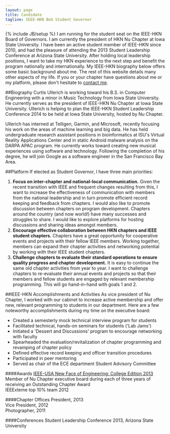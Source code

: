 ```yaml
---
layout: page
title: Candidate
tagline: IEEE-HKN BoG Student Governor
---
```

{% include JB/setup %}
I am running for the student seat on the IEEE-HKN Board of Governors. I am currently the president of HKN Nu Chapter at Iowa State University. I have been an active student member of IEEE-HKN since 2010, and had the pleasure of attending the 2013 Student Leadership Conference at Arizona State University. After holding local leadership positions, I want to take my HKN experience to the next step and benefit the program nationally and internationally. My IEEE-HKN biography below offers some basic background about me. The rest of this website details many other aspects of my life. If you or your chapter have questions about me or my platform, please don't hesitate to [contact me](/contact.html).  

##Biography
Curtis Ullerich is working toward his B.S. in Computer Engineering with a minor in Music Technology from Iowa State University. He currently serves as the president of IEEE-HKN Nu Chapter at Iowa State University. Ullerich is helping to plan the IEEE-HKN Student Leadership Conference 2014 to be held at Iowa State University, hosted by Nu Chapter.  

Ullerich has interned at Telligen, Garmin, and Microsoft, recently focusing his work on the areas of machine learning and big data. He has held undergraduate research assistant positions in bioinformatics at ISU's Virtual Reality Applications Center and in static Android malware analysis on the DARPA APAC program. He currently works toward creating new musical experiences using software and technology. Following the completion of his degree, he will join Google as a software engineer in the San Francisco Bay Area.  

##Platform
If elected as Student Governor, I have three main priorities:
1. **Focus on inter-chapter and national-local communication.** Given the recent transition with IEEE and frequent changes resulting from this, I want to increase the effectiveness of communication with members from the national leadership and in turn promote efficient record keeping and feedback from chapters. I would also like to promote discussion between chapters on program development. Chapters around the country (and now world!) have many successes and struggles to share. I would like to explore platforms for hosting discussions and sharing ideas amongst members.  
2. **Encourage effective collaboration between HKN chapters and IEEE student chapters.** Chapters have a great opportunity for cooperative events and projects with their fellow IEEE members. Working together, members can expand their chapter activities and networking potential by working with their IEEE student chapters.  
3. **Challenge chapters to evaluate their standard operations to ensure quality progress and chapter development.** It is easy to continue the same old chapter activities from year to year. I want to challenge chapters to re-evaluate their annual events and projects so that their members and fellow students are engaged by relevant membership programming. This will go hand-in-hand with goals 1 and 2.  

##IEEE-HKN Accomplishments and Activities
As vice president of Nu Chapter, I worked with our cabinet to increase active membership and offer new, relevant programming to students in our department. Here are a few noteworthy accomplishments during my time on the executive board:  
- Created a semesterly mock technical interview program for students  
- Facilitated technical, hands-on seminars for students ('Lab Jams')  
- Initiated a 'Dessert and Discussions' program to encourage networking with faculty  
- Spearheaded the evaluation/revitalization of chapter programming and revamping of chapter policy  
- Defined effective record keeping and officer transition procedures  
- Participated in peer mentoring  
- Served as chair of the ECE department Student Advisory Committee  

####Awards
[IEEE-USA New Face of Engineering: College Edition 2013](http://www.nxtbook.com/nxtbooks/ieeeusa/ieeeusa_summer13/index.php#/36)  
Member of Nu Chapter executive board during each of three years of receiving an Outstanding Chapter Award  
IEEExteme top 10% team 2012  

####Chapter Offices
President, 2013  
Vice President, 2012  
Photographer, 2011  

####Conferences
Student Leadership Conference 2013, Arizona State University 

